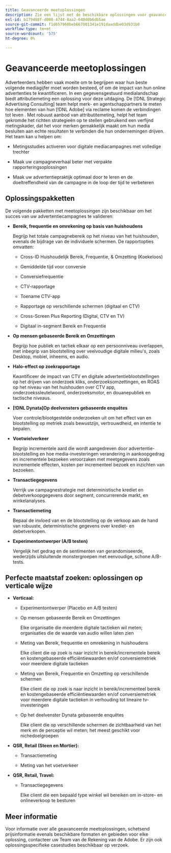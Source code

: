 ```yaml
---
title: Geavanceerde meetoplossingen
description: Zie een lijst met de beschikbare oplossingen voor geavanceerde metingen.
exl-id: b179488f-d008-4744-8aa2-640d0b6db5ae
source-git-commit: f1d657960beb667001341e191daaddbe03d931b0
workflow-type: tm+mt
source-wordcount: '575'
ht-degree: 0%

---
```


# Geavanceerde meetoplossingen

Adverteerders hebben vaak moeite om te begrijpen waar hun beste volgende mediagijfer moet worden besteed, of om de impact van hun online advertenties te kwantificeren. In een gegevensgestuurd medialandschap biedt attributiemeting een oplossing voor deze uitdaging. De [!DNL Strategic Advertising Consulting] team helpt merk- en agentschappartners te meten hoe elementen van hun [!DNL Adobe] via reclame komen de verbindingen tot leven . Met robuust aanbod van attributitemeting, helpt het team gekromde het richten strategieën op te stellen gebruikend een verfijnd metingskader, dat het voor merken gemakkelijk maakt om hun media besluiten aan echte resultaten te verbinden die hun ondernemingen drijven. Het team kan u helpen om:

* Metingsstudies activeren voor digitale mediacampagnes met volledige trechter

* Maak uw campagneverhaal beter met verpakte rapporteringsoplossingen

* Maak uw advertentiepraktijk optimaal door te leren en de doeltreffendheid van de campagne in de loop der tijd te verbeteren

## Oplossingspakketten

De volgende pakketten met meetoplossingen zijn beschikbaar om het succes van uw advertentiecampagnes te valideren:

* **Bereik, frequentie en omrekening op basis van huishoudens**

  Begrijp het totale campagnebereik op het niveau van het huishouden, evenals de bijdrage van de individuele schermen. De rapportopties omvatten:

   * Cross-ID Huishoudelijk Bereik, Frequentie, &amp; Omzetting (Koekeloos)

     <!-- Hide for now * Quantify unique/incremental reach, overlap, and conversions at a household level by cookieless ID type (RampID, ID5) across multiple environments, including connected TV (CTV) and digital (desktop, mobile, native, and audio). -->

     <!-- Hide for now * Prove the effectiveness of testing cookieless IDs in finding incremental reach relative to cookie-based segments. -->

   * Gemiddelde tijd voor conversie

   * Conversiefrequentie

   * CTV-rapportage

   * Toename CTV-app

   * Rapportage op verschillende schermen (digitaal en CTV)

   * Cross-Screen Plus Reporting (Digital, CTV en TV)

   * Digitaal in-segment Bereik en Frequentie

* **Op mensen gebaseerde Bereik en Omzettingen**

  Begrijp hoe publiek en tactiek elkaar op een persoonniveau overlappen, met inbegrip van blootstelling over veelvoudige digitale milieu&#39;s, zoals Desktop, mobiel, inheems, en audio.

  <!-- Hide for now * **Cross-ID People-Based Reach**

      Quantify the unique reach and overlap between cookies and RampIDs, as well as the cost per metric by ID type. Prove the effectiveness of testing RampIDs in finding incremental reach relative to cookie-based segments across multiple digital environments, such as desktop, mobile, native, and audio. -->

* **Halo-effect op zoekrapportage**

  Kwantificeer de impact van CTV en digitale advertentieblootstellingen op het drijven van onderzoek kliks, onderzoeksomzettingen, en ROAS op het niveau van het huishouden over CTV app, onderzoekssleutelwoord, onderzoeksmotor, en douanepubliek en tactische niveaus.


* **[!DNL Dynata]Op deelvensters gebaseerde enquêtes**

  Voer controle/blootgestelde onderzoeken uit om het effect van en blootstelling op metriek zoals bewustzijn, vertrouwdheid, en intentie te bepalen.

* **Voetwielverkeer**

  Begrijp incrementele aard die wordt aangedreven door advertentie-blootstelling en hoe media-investeringen verandering in aankoopgedrag en incrementele bezoeken veroorzaken met meetgegevens zoals incrementele effecten, kosten per incrementeel bezoek en inzichten van bezoeken.

* **Transactiegegevens**

  Verrijk uw campagnestrategie met deterministische krediet en debetverkoopgegevens door segment, concurrerende markt, en winkelanalyses.

* **Transactiemeting**

  Bepaal de invloed van en de blootstelling op de verkoop aan de hand van robuuste, deterministische gegevens over krediet- en debetverkopen.

* **Experimentontwerper (A/B testen)**

  Vergelijk het gedrag en de sentimenten van gerandomiseerde, wederzijds uitsluitende monstergroepen met eenvoudige, schone A/B-tests.

## Perfecte maatstaf zoeken: oplossingen op verticale wijze

* **Verticaal:**

   * Experimentontwerper (Placebo en A/B testen)

   * Op mensen gebaseerde Bereik en Omzettingen

     Elke organisatie die meerdere digitale tactieken wil meten; organisaties die de waarde van audio willen laten zien

   * Meting van Bereik, frequentie en omrekening in huishoudens

     Elke client die op zoek is naar inzicht in bereik/incrementele bereik en kostengebaseerde efficiëntiewaarden en/of conversiemetriek voor meerdere digitale tactieken

   * Meting van Bereik, Frequentie en Omzetting op verschillende schermen

     Elke client die op zoek is naar inzicht in bereik/incrementeel bereik en kostengebaseerde efficiëntiewaarden en/of conversiemetriek voor meerdere digitale tactieken in verhouding tot lineaire tv-investeringen

   * Op het deelvenster Dynata gebaseerde enquêtes

     Elke client die op verschillende schermen de zichtbaarheid van het merk en de perceptie wil meten; het meest geschikt voor nichedoelgroepen

* **QSR, Retail (Steen en Mortier):**

   * Transactiemeting

   * Meting van het voetverkeer

* **QSR, Retail, Travel:**

   * Transactiegegevens

     Elke client die een bepaald type winkel wil bereiken om in-store- en onlineverkoop te besturen

## Meer informatie

Voor informatie over alle geavanceerde meetoplossingen, schetsend prijsinformatie evenals beschikbare formaten en gebieden voor elke oplossing, contacteer uw Team van de Rekening van de Adobe. Er zijn ook oplossingsspecifieke casestudies beschikbaar op verzoek.

